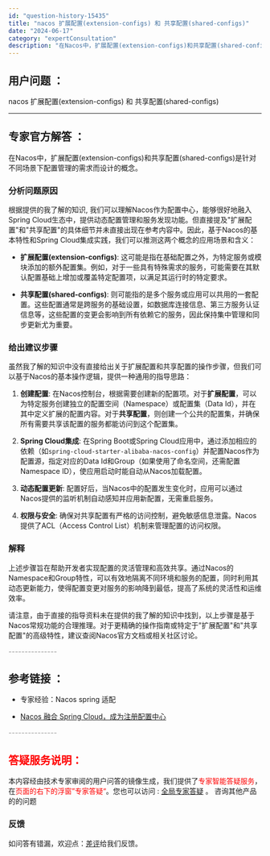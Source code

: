 ```yaml
---
id: "question-history-15435"
title: "nacos 扩展配置(extension-configs) 和 共享配置(shared-configs)"
date: "2024-06-17"
category: "expertConsultation"
description: "在Nacos中，扩展配置(extension-configs)和共享配置(shared-configs)是针对不同场景下配置管理的需求而设计的概念。### 分析问题原因根据提供的我了解的知识, 我们可以理解Nacos作为配置中心，能够很好地融入Spring Cloud生态中，提供动态配置管理和服务发"
---
```


## 用户问题 ： 
 nacos 扩展配置(extension-configs) 和 共享配置(shared-configs)  

---------------
## 专家官方解答 ：

在Nacos中，扩展配置(extension-configs)和共享配置(shared-configs)是针对不同场景下配置管理的需求而设计的概念。

### 分析问题原因

根据提供的我了解的知识, 我们可以理解Nacos作为配置中心，能够很好地融入Spring Cloud生态中，提供动态配置管理和服务发现功能。但直接提及"扩展配置"和"共享配置"的具体细节并未直接出现在参考内容中。因此，基于Nacos的基本特性和Spring Cloud集成实践，我们可以推测这两个概念的应用场景和含义：

- **扩展配置(extension-configs)**: 这可能是指在基础配置之外，为特定服务或模块添加的额外配置集。例如，对于一些具有特殊需求的服务，可能需要在其默认配置基础上增加或覆盖特定配置项，以满足其运行时的特定要求。

- **共享配置(shared-configs)**: 则可能指的是多个服务或应用可以共用的一套配置。这些配置通常是跨服务的基础设置，如数据库连接信息、第三方服务认证信息等，这些配置的变更会影响到所有依赖它的服务，因此保持集中管理和同步更新尤为重要。

### 给出建议步骤

虽然我了解的知识中没有直接给出关于扩展配置和共享配置的操作步骤，但我们可以基于Nacos的基本操作逻辑，提供一种通用的指导思路：

1. **创建配置**: 在Nacos控制台，根据需要创建新的配置项。对于**扩展配置**，可以为特定服务创建独立的配置空间（Namespace）或配置集（Data Id），并在其中定义扩展的配置内容。对于**共享配置**，则创建一个公共的配置集，并确保所有需要共享该配置的服务都能访问到这个配置集。

2. **Spring Cloud集成**: 在Spring Boot或Spring Cloud应用中，通过添加相应的依赖（如`spring-cloud-starter-alibaba-nacos-config`）并配置Nacos作为配置源，指定对应的Data Id和Group（如果使用了命名空间，还需配置Namespace ID），使应用启动时能自动从Nacos加载配置。

3. **动态配置更新**: 配置好后，当Nacos中的配置发生变化时，应用可以通过Nacos提供的监听机制自动感知并应用新配置，无需重启服务。

4. **权限与安全**: 确保对共享配置有严格的访问控制，避免敏感信息泄露。Nacos提供了ACL（Access Control List）机制来管理配置的访问权限。

### 解释

上述步骤旨在帮助开发者实现配置的灵活管理和高效共享。通过Nacos的Namespace和Group特性，可以有效地隔离不同环境和服务的配置，同时利用其动态更新能力，使得配置变更对服务的影响降到最低，提高了系统的灵活性和运维效率。

请注意，由于直接的指导资料未在提供的我了解的知识中找到，以上步骤是基于Nacos常规功能的合理推理。对于更精确的操作指南或特定于"扩展配置"和"共享配置"的高级特性，建议查阅Nacos官方文档或相关社区讨论。


<font color="#949494">---------------</font> 


## 参考链接 ：

* 专家经验：Nacos spring 适配 
 
 * [Nacos 融合 Spring Cloud，成为注册配置中心](https://nacos.io/docs/latest/ecology/use-nacos-with-spring-cloud)


 <font color="#949494">---------------</font> 
 


## <font color="#FF0000">答疑服务说明：</font> 

本内容经由技术专家审阅的用户问答的镜像生成，我们提供了<font color="#FF0000">专家智能答疑服务</font>，在<font color="#FF0000">页面的右下的浮窗”专家答疑“</font>。您也可以访问 : [全局专家答疑](https://answer.opensource.alibaba.com/docs/intro) 。 咨询其他产品的的问题

### 反馈
如问答有错漏，欢迎点：[差评](https://ai.nacos.io/user/feedbackByEnhancerGradePOJOID?enhancerGradePOJOId=15505)给我们反馈。

